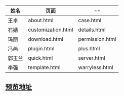|姓名|页面|--|
|--|--|--|
|王卓|about.html|case.html|
|石婧|customization.html|details.html|
|玛丽|download.html|permission.html|
|冯燕|plugin.html|plus.html|
|郭玉兰|quick.html|server.html|
|李强|template.html|warryless.html|

## [预览地址](https://dobby.me/xpmof_html/)
